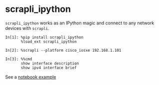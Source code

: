 # scrapli_ipython

`scrapli_ipython` works as an IPython magic and connect to any network devices with `scrapli`.

```
In[1]: %pip install scrapli_ipython
       %load_ext scrapli_ipython

In[2]: %scrapli --platform cisco_iosxe 192.168.1.101

In[3]: %%cmd
       show interface description
       show ipv4 interface brief
```

See a [notebook example](https://github.com/haccht/scrapli_ipython/blob/master/demo.ipynb)
